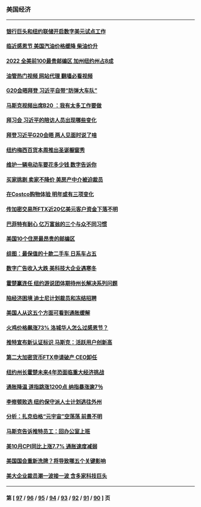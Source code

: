 ### 美国经济
---
#### [银行巨头和纽约联储开启数字美元试点工作](../../pages/ncid1078158/n13866491.md?11160845) 
#### [临近感恩节 美国汽油价格缓降 柴油价升](../../pages/ncid1078158/n13866133.md?11160845) 
#### [2022 全美前100最贵邮编区 加州纽约州占8成](../../pages/ncid1078158/n13865964.md?11160845) 
#### [油管热门视频 网站代理 翻墙必看视频](http://138.2.39.72:81/youtube.html?epic-marker?11160845)
#### [G20会晤拜登 习近平自带“防弹大车队”](../../pages/ncid1078158/n13865743.md?11160845) 
#### [马斯克视频出席B20 ：我有太多工作要做](../../pages/ncid1078158/n13865756.md?11160845) 
#### [拜习会 习近平的陪访人员出现哪些变化](../../pages/ncid1078158/n13865749.md?11160845) 
#### [拜登习近平G20会晤 两人见面时说了啥](../../pages/ncid1078158/n13865617.md?11160845) 
#### [纽约梅西百货本周推出圣诞橱窗秀](../../pages/ncid1078158/n13865346.md?11160845) 
#### [维护一辆电动车要花多少钱 数字告诉你](../../pages/ncid1078158/n13842149.md?11160845) 
#### [买家挑剔 卖家不降价 美房产中介被迫裁员](../../pages/ncid1078158/n13865228.md?11160845) 
#### [在Costco购物体验 明年或有三项变化](../../pages/ncid1078158/n13863826.md?11160845) 
#### [传加密交易所FTX近20亿美元客户资金下落不明](../../pages/ncid1078158/n13864886.md?11160845) 
#### [巴菲特有耐心 亿万富翁的三个与众不同习惯](../../pages/ncid1078158/n13863041.md?11160845) 
#### [美国10个住房最昂贵的邮编区](../../pages/ncid1078158/n13864871.md?11160845) 
#### [组图：最保值的十款二手车 日系车占五](../../pages/ncid1078158/n13864791.md?11160845) 
#### [数字广告收入大跌 美科技大企业遇寒冬](../../pages/ncid1078158/n13864456.md?11160845) 
#### [霍楚赢连任 纽约游说团体期待州长解决系列问题](../../pages/ncid1078158/n13864804.md?11160845) 
#### [陷经济困境 迪士尼计划裁员和冻结招聘](../../pages/ncid1078158/n13864794.md?11160845) 
#### [美国人从这五个方面可看到通胀缓解](../../pages/ncid1078158/n13864426.md?11160845) 
#### [火鸡价格飙涨73% 洛城华人怎么过感恩节？](../../pages/ncid1078158/n13864437.md?11160845) 
#### [推特宣布新认证标识 马斯克：活跃用户创新高](../../pages/ncid1078158/n13864188.md?11160845) 
#### [第二大加密货币FTX申请破产 CEO卸任](../../pages/ncid1078158/n13864268.md?11160845) 
#### [纽约州长霍楚未来4年恐面临重大经济挑战](../../pages/ncid1078158/n13863913.md?11160845) 
#### [通胀降温 道指跳涨1200点 纳指暴涨逾7％](../../pages/ncid1078158/n13863747.md?11160845) 
#### [李修顿败选 纽约保守派人士计划逃往外州](../../pages/ncid1078158/n13863687.md?11160845) 
#### [分析：扎克伯格“元宇宙”空荡荡 前景不明](../../pages/ncid1078158/n13860677.md?11160845) 
#### [马斯克告诉推特员工：回办公室上班](../../pages/ncid1078158/n13863591.md?11160845) 
#### [美10月CPI同比上涨7.7% 通胀速度减弱](../../pages/ncid1078158/n13863622.md?11160845) 
#### [美国国会重新洗牌？将导致哪五个关键影响](../../pages/ncid1078158/n13863390.md?11160845) 
#### [美大企业裁员潮一波接一波 含多家科技巨头](../../pages/ncid1078158/n13862898.md?11160845) 

---
#### 第 [ [97](./97.md?11160845) / [96](./96.md?11160845) / [95](./95.md?11160845) / [94](./94.md?11160845) / [93](./93.md?11160845) / [92](./92.md?11160845) / [91](./91.md?11160845) / [90](./90.md?11160845) ] 页
